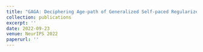 ```yaml
---
title: "GAGA: Deciphering Age-path of Generalized Self-paced Regularizer"
collection: publications
excerpt: ''
date: 2022-09-23
venue: NeurIPS 2022
paperurl: ''
---
```

